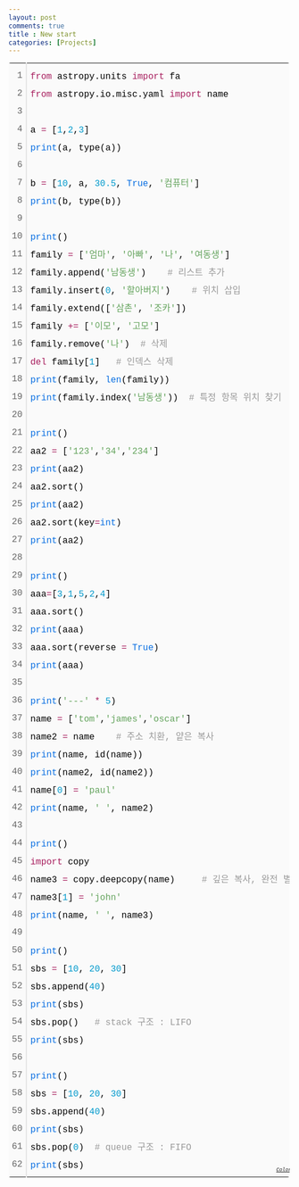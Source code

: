 ```yaml
---
layout: post
comments: true
title : New start
categories: [Projects]
---
```

<div class="colorscripter-code" style="color:#010101;font-family:Consolas, 'Liberation Mono', Menlo, Courier, monospace !important; position:relative !important;overflow:auto"><table class="colorscripter-code-table" style="margin:0;padding:0;border:none;background-color:#fafafa;border-radius:4px;" cellspacing="0" cellpadding="0"><tr><td style="padding:6px;border-right:2px solid #e5e5e5"><div style="margin:0;padding:0;word-break:normal;text-align:right;color:#666;font-family:Consolas, 'Liberation Mono', Menlo, Courier, monospace !important;line-height:200%"><div style="line-height:200%">1</div><div style="line-height:200%">2</div><div style="line-height:200%">3</div><div style="line-height:200%">4</div><div style="line-height:200%">5</div><div style="line-height:200%">6</div><div style="line-height:200%">7</div><div style="line-height:200%">8</div><div style="line-height:200%">9</div><div style="line-height:200%">10</div><div style="line-height:200%">11</div><div style="line-height:200%">12</div><div style="line-height:200%">13</div><div style="line-height:200%">14</div><div style="line-height:200%">15</div><div style="line-height:200%">16</div><div style="line-height:200%">17</div><div style="line-height:200%">18</div><div style="line-height:200%">19</div><div style="line-height:200%">20</div><div style="line-height:200%">21</div><div style="line-height:200%">22</div><div style="line-height:200%">23</div><div style="line-height:200%">24</div><div style="line-height:200%">25</div><div style="line-height:200%">26</div><div style="line-height:200%">27</div><div style="line-height:200%">28</div><div style="line-height:200%">29</div><div style="line-height:200%">30</div><div style="line-height:200%">31</div><div style="line-height:200%">32</div><div style="line-height:200%">33</div><div style="line-height:200%">34</div><div style="line-height:200%">35</div><div style="line-height:200%">36</div><div style="line-height:200%">37</div><div style="line-height:200%">38</div><div style="line-height:200%">39</div><div style="line-height:200%">40</div><div style="line-height:200%">41</div><div style="line-height:200%">42</div><div style="line-height:200%">43</div><div style="line-height:200%">44</div><div style="line-height:200%">45</div><div style="line-height:200%">46</div><div style="line-height:200%">47</div><div style="line-height:200%">48</div><div style="line-height:200%">49</div><div style="line-height:200%">50</div><div style="line-height:200%">51</div><div style="line-height:200%">52</div><div style="line-height:200%">53</div><div style="line-height:200%">54</div><div style="line-height:200%">55</div><div style="line-height:200%">56</div><div style="line-height:200%">57</div><div style="line-height:200%">58</div><div style="line-height:200%">59</div><div style="line-height:200%">60</div><div style="line-height:200%">61</div><div style="line-height:200%">62</div></div></td><td style="padding:6px 0;text-align:left"><div style="margin:0;padding:0;color:#010101;font-family:Consolas, 'Liberation Mono', Menlo, Courier, monospace !important;line-height:200%"><div style="padding:0 6px; white-space:pre; line-height:200%"><span style="color:#a71d5d">from</span>&nbsp;astropy.units&nbsp;<span style="color:#a71d5d">import</span>&nbsp;fa</div><div style="padding:0 6px; white-space:pre; line-height:200%"><span style="color:#a71d5d">from</span>&nbsp;astropy.io.misc.yaml&nbsp;<span style="color:#a71d5d">import</span>&nbsp;name</div><div style="padding:0 6px; white-space:pre; line-height:200%">&nbsp;</div><div style="padding:0 6px; white-space:pre; line-height:200%">a&nbsp;<span style="color:#0086b3"></span><span style="color:#a71d5d">=</span>&nbsp;[<span style="color:#0099cc">1</span>,<span style="color:#0099cc">2</span>,<span style="color:#0099cc">3</span>]</div><div style="padding:0 6px; white-space:pre; line-height:200%"><span style="color:#066de2">print</span>(a,&nbsp;type(a))</div><div style="padding:0 6px; white-space:pre; line-height:200%">&nbsp;</div><div style="padding:0 6px; white-space:pre; line-height:200%">b&nbsp;<span style="color:#0086b3"></span><span style="color:#a71d5d">=</span>&nbsp;[<span style="color:#0099cc">10</span>,&nbsp;a,&nbsp;<span style="color:#0099cc">30.</span><span style="color:#0099cc">5</span>,&nbsp;<span style="color:#066de2">True</span>,&nbsp;<span style="color:#63a35c">'컴퓨터'</span>]</div><div style="padding:0 6px; white-space:pre; line-height:200%"><span style="color:#066de2">print</span>(b,&nbsp;type(b))</div><div style="padding:0 6px; white-space:pre; line-height:200%">&nbsp;</div><div style="padding:0 6px; white-space:pre; line-height:200%"><span style="color:#066de2">print</span>()</div><div style="padding:0 6px; white-space:pre; line-height:200%">family&nbsp;<span style="color:#0086b3"></span><span style="color:#a71d5d">=</span>&nbsp;[<span style="color:#63a35c">'엄마'</span>,&nbsp;<span style="color:#63a35c">'아빠'</span>,&nbsp;<span style="color:#63a35c">'나'</span>,&nbsp;<span style="color:#63a35c">'여동생'</span>]</div><div style="padding:0 6px; white-space:pre; line-height:200%">family.append(<span style="color:#63a35c">'남동생'</span>)&nbsp;&nbsp;&nbsp;&nbsp;<span style="color:#999999">#&nbsp;리스트&nbsp;추가</span></div><div style="padding:0 6px; white-space:pre; line-height:200%">family.insert(<span style="color:#0099cc">0</span>,&nbsp;<span style="color:#63a35c">'할아버지'</span>)&nbsp;&nbsp;&nbsp;&nbsp;<span style="color:#999999">#&nbsp;위치&nbsp;삽입</span></div><div style="padding:0 6px; white-space:pre; line-height:200%">family.extend([<span style="color:#63a35c">'삼촌'</span>,&nbsp;<span style="color:#63a35c">'조카'</span>])</div><div style="padding:0 6px; white-space:pre; line-height:200%">family&nbsp;<span style="color:#0086b3"></span><span style="color:#a71d5d">+</span><span style="color:#0086b3"></span><span style="color:#a71d5d">=</span>&nbsp;[<span style="color:#63a35c">'이모'</span>,&nbsp;<span style="color:#63a35c">'고모'</span>]</div><div style="padding:0 6px; white-space:pre; line-height:200%">family.remove(<span style="color:#63a35c">'나'</span>)&nbsp;&nbsp;<span style="color:#999999">#&nbsp;삭제</span></div><div style="padding:0 6px; white-space:pre; line-height:200%"><span style="color:#a71d5d">del</span>&nbsp;family[<span style="color:#0099cc">1</span>]&nbsp;&nbsp;&nbsp;<span style="color:#999999">#&nbsp;인덱스&nbsp;삭제</span></div><div style="padding:0 6px; white-space:pre; line-height:200%"><span style="color:#066de2">print</span>(family,&nbsp;<span style="color:#066de2">len</span>(family))</div><div style="padding:0 6px; white-space:pre; line-height:200%"><span style="color:#066de2">print</span>(family.index(<span style="color:#63a35c">'남동생'</span>))&nbsp;&nbsp;<span style="color:#999999">#&nbsp;특정&nbsp;항목&nbsp;위치&nbsp;찾기</span></div><div style="padding:0 6px; white-space:pre; line-height:200%">&nbsp;</div><div style="padding:0 6px; white-space:pre; line-height:200%"><span style="color:#066de2">print</span>()</div><div style="padding:0 6px; white-space:pre; line-height:200%">aa2&nbsp;<span style="color:#0086b3"></span><span style="color:#a71d5d">=</span>&nbsp;[<span style="color:#63a35c">'123'</span>,<span style="color:#63a35c">'34'</span>,<span style="color:#63a35c">'234'</span>]</div><div style="padding:0 6px; white-space:pre; line-height:200%"><span style="color:#066de2">print</span>(aa2)</div><div style="padding:0 6px; white-space:pre; line-height:200%">aa2.sort()</div><div style="padding:0 6px; white-space:pre; line-height:200%"><span style="color:#066de2">print</span>(aa2)</div><div style="padding:0 6px; white-space:pre; line-height:200%">aa2.sort(key<span style="color:#0086b3"></span><span style="color:#a71d5d">=</span><span style="color:#066de2">int</span>)</div><div style="padding:0 6px; white-space:pre; line-height:200%"><span style="color:#066de2">print</span>(aa2)</div><div style="padding:0 6px; white-space:pre; line-height:200%">&nbsp;</div><div style="padding:0 6px; white-space:pre; line-height:200%"><span style="color:#066de2">print</span>()</div><div style="padding:0 6px; white-space:pre; line-height:200%">aaa<span style="color:#0086b3"></span><span style="color:#a71d5d">=</span>[<span style="color:#0099cc">3</span>,<span style="color:#0099cc">1</span>,<span style="color:#0099cc">5</span>,<span style="color:#0099cc">2</span>,<span style="color:#0099cc">4</span>]</div><div style="padding:0 6px; white-space:pre; line-height:200%">aaa.sort()</div><div style="padding:0 6px; white-space:pre; line-height:200%"><span style="color:#066de2">print</span>(aaa)</div><div style="padding:0 6px; white-space:pre; line-height:200%">aaa.sort(reverse&nbsp;<span style="color:#0086b3"></span><span style="color:#a71d5d">=</span>&nbsp;<span style="color:#066de2">True</span>)</div><div style="padding:0 6px; white-space:pre; line-height:200%"><span style="color:#066de2">print</span>(aaa)</div><div style="padding:0 6px; white-space:pre; line-height:200%">&nbsp;</div><div style="padding:0 6px; white-space:pre; line-height:200%"><span style="color:#066de2">print</span>(<span style="color:#63a35c">'---'</span>&nbsp;<span style="color:#0086b3"></span><span style="color:#a71d5d">*</span>&nbsp;<span style="color:#0099cc">5</span>)</div><div style="padding:0 6px; white-space:pre; line-height:200%">name&nbsp;<span style="color:#0086b3"></span><span style="color:#a71d5d">=</span>&nbsp;[<span style="color:#63a35c">'tom'</span>,<span style="color:#63a35c">'james'</span>,<span style="color:#63a35c">'oscar'</span>]</div><div style="padding:0 6px; white-space:pre; line-height:200%">name2&nbsp;<span style="color:#0086b3"></span><span style="color:#a71d5d">=</span>&nbsp;name&nbsp;&nbsp;&nbsp;&nbsp;<span style="color:#999999">#&nbsp;주소&nbsp;치환,&nbsp;얕은&nbsp;복사</span></div><div style="padding:0 6px; white-space:pre; line-height:200%"><span style="color:#066de2">print</span>(name,&nbsp;id(name))</div><div style="padding:0 6px; white-space:pre; line-height:200%"><span style="color:#066de2">print</span>(name2,&nbsp;id(name2))</div><div style="padding:0 6px; white-space:pre; line-height:200%">name[<span style="color:#0099cc">0</span>]&nbsp;<span style="color:#0086b3"></span><span style="color:#a71d5d">=</span>&nbsp;<span style="color:#63a35c">'paul'</span></div><div style="padding:0 6px; white-space:pre; line-height:200%"><span style="color:#066de2">print</span>(name,&nbsp;<span style="color:#63a35c">'&nbsp;'</span>,&nbsp;name2)</div><div style="padding:0 6px; white-space:pre; line-height:200%">&nbsp;</div><div style="padding:0 6px; white-space:pre; line-height:200%"><span style="color:#066de2">print</span>()</div><div style="padding:0 6px; white-space:pre; line-height:200%"><span style="color:#a71d5d">import</span>&nbsp;copy</div><div style="padding:0 6px; white-space:pre; line-height:200%">name3&nbsp;<span style="color:#0086b3"></span><span style="color:#a71d5d">=</span>&nbsp;copy.deepcopy(name)&nbsp;&nbsp;&nbsp;&nbsp;&nbsp;<span style="color:#999999">#&nbsp;깊은&nbsp;복사,&nbsp;완전&nbsp;별개의&nbsp;list가됨</span></div><div style="padding:0 6px; white-space:pre; line-height:200%">name3[<span style="color:#0099cc">1</span>]&nbsp;<span style="color:#0086b3"></span><span style="color:#a71d5d">=</span>&nbsp;<span style="color:#63a35c">'john'</span></div><div style="padding:0 6px; white-space:pre; line-height:200%"><span style="color:#066de2">print</span>(name,&nbsp;<span style="color:#63a35c">'&nbsp;'</span>,&nbsp;name3)</div><div style="padding:0 6px; white-space:pre; line-height:200%">&nbsp;</div><div style="padding:0 6px; white-space:pre; line-height:200%"><span style="color:#066de2">print</span>()</div><div style="padding:0 6px; white-space:pre; line-height:200%">sbs&nbsp;<span style="color:#0086b3"></span><span style="color:#a71d5d">=</span>&nbsp;[<span style="color:#0099cc">10</span>,&nbsp;<span style="color:#0099cc">20</span>,&nbsp;<span style="color:#0099cc">30</span>]</div><div style="padding:0 6px; white-space:pre; line-height:200%">sbs.append(<span style="color:#0099cc">40</span>)</div><div style="padding:0 6px; white-space:pre; line-height:200%"><span style="color:#066de2">print</span>(sbs)</div><div style="padding:0 6px; white-space:pre; line-height:200%">sbs.pop()&nbsp;&nbsp;&nbsp;<span style="color:#999999">#&nbsp;stack&nbsp;구조&nbsp;:&nbsp;LIFO</span></div><div style="padding:0 6px; white-space:pre; line-height:200%"><span style="color:#066de2">print</span>(sbs)</div><div style="padding:0 6px; white-space:pre; line-height:200%">&nbsp;</div><div style="padding:0 6px; white-space:pre; line-height:200%"><span style="color:#066de2">print</span>()</div><div style="padding:0 6px; white-space:pre; line-height:200%">sbs&nbsp;<span style="color:#0086b3"></span><span style="color:#a71d5d">=</span>&nbsp;[<span style="color:#0099cc">10</span>,&nbsp;<span style="color:#0099cc">20</span>,&nbsp;<span style="color:#0099cc">30</span>]</div><div style="padding:0 6px; white-space:pre; line-height:200%">sbs.append(<span style="color:#0099cc">40</span>)</div><div style="padding:0 6px; white-space:pre; line-height:200%"><span style="color:#066de2">print</span>(sbs)</div><div style="padding:0 6px; white-space:pre; line-height:200%">sbs.pop(<span style="color:#0099cc">0</span>)&nbsp;&nbsp;<span style="color:#999999">#&nbsp;queue&nbsp;구조&nbsp;:&nbsp;FIFO</span></div><div style="padding:0 6px; white-space:pre; line-height:200%"><span style="color:#066de2">print</span>(sbs)</div></div><div style="text-align:right;margin-top:-13px;margin-right:5px;font-size:9px;font-style:italic"><a href="http://colorscripter.com/info#e" target="_blank" style="color:#e5e5e5text-decoration:none">Colored by Color Scripter</a></div></td><td style="vertical-align:bottom;padding:0 2px 4px 0"><a href="http://colorscripter.com/info#e" target="_blank" style="text-decoration:none;color:white"><span style="font-size:9px;word-break:normal;background-color:#e5e5e5;color:white;border-radius:10px;padding:1px">cs</span></a></td></tr></table></div>
 
